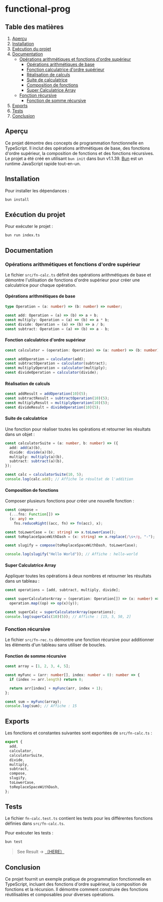 # functional-prog

## Table des matières

1. [Aperçu](#aperçu)
2. [Installation](#installation)
3. [Exécution du projet](#exécution-du-projet)
4. [Documentation](#documentation)
   - [Opérations arithmétiques et fonctions d'ordre supérieur](#opérations-arithmétiques-et-fonctions-dordre-supérieur)
     - [Opérations arithmétiques de base](#opérations-arithmétiques-de-base)
     - [Fonction calculatrice d'ordre supérieur](#fonction-calculatrice-dordre-supérieur)
     - [Réalisation de calculs](#réalisation-de-calculs)
     - [Suite de calculatrice](#suite-de-calculatrice)
     - [Composition de fonctions](#composition-de-fonctions)
     - [Super Calculatrice Array](#super-calculatrice-array)
   - [Fonction récursive](#fonction-récursive)
     - [Fonction de somme récursive](#fonction-de-somme-récursive)
5. [Exports](#exports)
6. [Tests](#tests)
7. [Conclusion](#conclusion)

## Aperçu

Ce projet démontre des concepts de programmation fonctionnelle en TypeScript. Il inclut des opérations arithmétiques de base, des fonctions d'ordre supérieur, la composition de fonctions et des fonctions récursives. Le projet a été créé en utilisant `bun init` dans bun v1.1.39. [Bun](https://bun.sh) est un runtime JavaScript rapide tout-en-un.

## Installation

Pour installer les dépendances :

```bash
bun install
```

## Exécution du projet

Pour exécuter le projet :

```bash
bun run index.ts
```

## Documentation

### Opérations arithmétiques et fonctions d'ordre supérieur

Le fichier `src/fn-calc.ts` définit des opérations arithmétiques de base et démontre l'utilisation de fonctions d'ordre supérieur pour créer une calculatrice pour chaque opération.

#### Opérations arithmétiques de base

```ts
type Operation = (a: number) => (b: number) => number;

const add: Operation = (a) => (b) => a + b;
const multiply: Operation = (a) => (b) => a * b;
const divide: Operation = (a) => (b) => a / b;
const subtract: Operation = (a) => (b) => a - b;
```

#### Fonction calculatrice d'ordre supérieur

```ts
const calculator = (operation: Operation) => (a: number) => (b: number) => operation(a)(b);

const addOperation = calculator(add);
const subtractOperation = calculator(subtract);
const multiplyOperation = calculator(multiply);
const divideOperation = calculator(divide);
```

#### Réalisation de calculs

```ts
const addResult = addOperation(10)(5);
const subtractResult = subtractOperation(10)(5);
const multiplyResult = multiplyOperation(10)(5);
const divideResult = divideOperation(10)(5);
```

#### Suite de calculatrice

Une fonction pour réaliser toutes les opérations et retourner les résultats dans un objet :

```ts
const calculatorSuite = (a: number, b: number) => ({
  add: add(a)(b),
  divide: divide(a)(b),
  multiply: multiply(a)(b),
  subtract: subtract(a)(b),
});

const calc = calculatorSuite(10, 5);
console.log(calc.add); // Affiche le résultat de l'addition
```

#### Composition de fonctions

Composer plusieurs fonctions pour créer une nouvelle fonction :

```ts
const compose =
  (...fns: Function[]) =>
  (x: any) =>
    fns.reduceRight((acc, fn) => fn(acc), x);

const toLowerCase = (x: string) => x.toLowerCase();
const toReplaceSpaceWithDash = (x: string) => x.replace(/\s+/g, "-");

const slugify = compose(toReplaceSpaceWithDash, toLowerCase);

console.log(slugify("Hello World")); // Affiche : hello-world
```

#### Super Calculatrice Array

Appliquer toutes les opérations à deux nombres et retourner les résultats dans un tableau :

```ts
const operations = [add, subtract, multiply, divide];

const superCalculatorArray = (operation: Operation[]) => (x: number) => (y: number) =>
  operation.map((op) => op(x)(y));

const superCalc = superCalculatorArray(operations);
console.log(superCalc(10)(5)); // Affiche : [15, 5, 50, 2]
```

### Fonction récursive

Le fichier `src/fn-rec.ts` démontre une fonction récursive pour additionner les éléments d'un tableau sans utiliser de boucles.

#### Fonction de somme récursive

```ts
const array = [1, 2, 3, 4, 5];

const myFunc = (arr: number[], index: number = 0): number => {
  if (index >= arr.length) return 0;

  return arr[index] + myFunc(arr, index + 1);
};

const sum = myFunc(array);
console.log(sum); // Affiche : 15
```

## Exports

Les fonctions et constantes suivantes sont exportées de `src/fn-calc.ts` :

```ts
export {
  add,
  calculator,
  calculatorSuite,
  divide,
  multiply,
  subtract,
  compose,
  slugify,
  toLowerCase,
  toReplaceSpaceWithDash,
};
```

## Tests

Le fichier `fn-calc.test.ts` contient les tests pour les différentes fonctions définies dans `src/fn-calc.ts`.

Pour exécuter les tests :

```bash
bun test
```
> See Result -> [〔HERE〕](https://app.warp.dev/block/DlavBsfsXwdCntH4g46KeO)

## Conclusion

Ce projet fournit un exemple pratique de programmation fonctionnelle en TypeScript, incluant des fonctions d'ordre supérieur, la composition de fonctions et la récursion. Il démontre comment construire des fonctions réutilisables et composables pour diverses opérations.